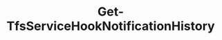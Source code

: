 ﻿---
title: Get-TfsServiceHookNotificationHistory
breadcrumbs: [ "ServiceHook" ]
parent: "ServiceHook"
description: 
remarks: 
parameterSets: 
  "_All_": [  ] 
  "__AllParameterSets": 
parameters: 
inputs: 
outputs: 
  - type: "Microsoft.VisualStudio.Services.ServiceHooks.WebApi.Notification" 
    description: 
notes: 
relatedLinks: 
aliases: 
examples: 
---
